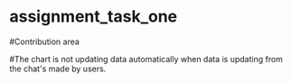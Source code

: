 # assignment_task_one

#Contribution area

#The chart is not updating data automatically when data is updating from the chat's made by users. 
